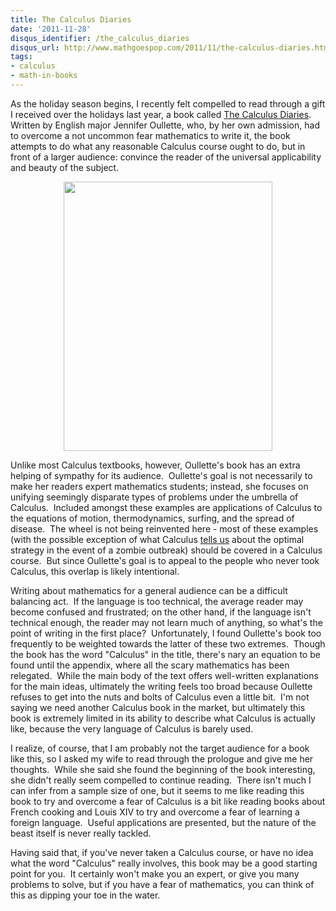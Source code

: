 ```yaml
---
title: The Calculus Diaries
date: '2011-11-28'
disqus_identifier: /the_calculus_diaries
disqus_url: http://www.mathgoespop.com/2011/11/the-calculus-diaries.html
tags:
- calculus
- math-in-books
---
```


As the holiday season begins, I recently felt compelled to read through a gift I received over the holidays last year, a book called <a href="http://www.amazon.com/Calculus-Diaries-Weight-Survive-Apocalypse/dp/0143117378">The Calculus Diaries</a>.  Written by English major Jennifer Oullette, who, by her own admission, had to overcome a not uncommon fear mathematics to write it,  the book attempts to do what any reasonable Calculus course ought to do, but in front of a larger audience: convince the reader of the universal applicability and beauty of the subject.

<center><a href="http://www.mathgoespop.com/images/2011/11/calcdiaries.jpg"><img class="aligncenter size-full wp-image-1556" title="calcdiaries" src="http://www.mathgoespop.com/images/2011/11/calcdiaries.jpg" alt="" width="334" height="431" /></a></center>

Unlike most Calculus textbooks, however, Oullette's book has an extra helping of sympathy for its audience.  Oullette's goal is not necessarily to make her readers expert mathematics students; instead, she focuses on unifying seemingly disparate types of problems under the umbrella of Calculus.  Included amongst these examples are applications of Calculus to the equations of motion, thermodynamics, surfing, and the spread of disease.  The wheel is not being reinvented here - most of these examples (with the possible exception of what Calculus <a href="http://www.mathgoespop.com/2009/08/math-gets-around-preventing-the-zombie-apocalypse.html">tells us</a> about the optimal strategy in the event of a zombie outbreak) should be covered in a Calculus course.  But since Oullette's goal is to appeal to the people who never took Calculus, this overlap is likely intentional.

Writing about mathematics for a general audience can be a difficult balancing act.  If the language is too technical, the average reader may become confused and frustrated; on the other hand, if the language isn't technical enough, the reader may not learn much of anything, so what's the point of writing in the first place?  Unfortunately, I found Oullette's book too frequently to be weighted towards the latter of these two extremes.  Though the book has the word "Calculus" in the title, there's nary an equation to be found until the appendix, where all the scary mathematics has been relegated.  While the main body of the text offers well-written explanations for the main ideas, ultimately the writing feels too broad because Oullette refuses to get into the nuts and bolts of Calculus even a little bit.  I'm not saying we need another Calculus book in the market, but ultimately this book is extremely limited in its ability to describe what Calculus is actually like, because the very language of Calculus is barely used.

I realize, of course, that I am probably not the target audience for a book like this, so I asked my wife to read through the prologue and give me her thoughts.  While she said she found the beginning of the book interesting, she didn't really seem compelled to continue reading.  There isn't much I can infer from a sample size of one, but it seems to me like reading this book to try and overcome a fear of Calculus is a bit like reading books about French cooking and Louis XIV to try and overcome a fear of learning a foreign language.  Useful applications are presented, but the nature of the beast itself is never really tackled.

Having said that, if you've never taken a Calculus course, or have no idea what the word "Calculus" really involves, this book may be a good starting point for you.  It certainly won't make you an expert, or give you many problems to solve, but if you have a fear of mathematics, you can think of this as dipping your toe in the water.
